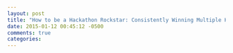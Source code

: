```yaml
---
layout: post
title: "How to be a Hackathon Rockstar: Consistently Winning Multiple Hackathons"
date: 2015-01-12 00:45:12 -0500
comments: true
categories: 
---
```

